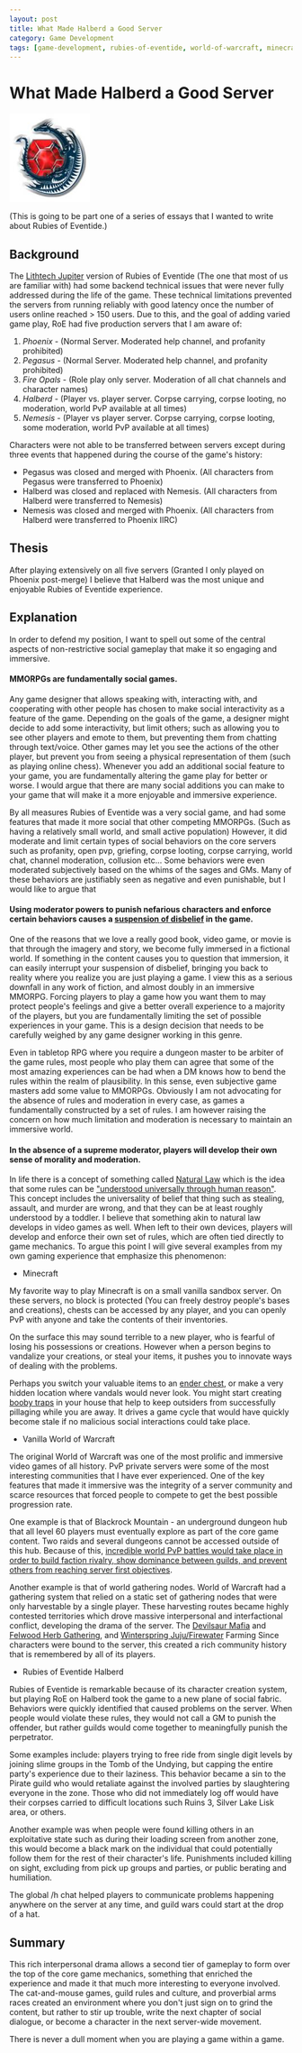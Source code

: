 ```yaml
---
layout: post
title: What Made Halberd a Good Server
category: Game Development
tags: [game-development, rubies-of-eventide, world-of-warcraft, minecraft]
---
```

# What Made Halberd a Good Server

![Rubies of Eventide](./images/RubiesLogo.jpg)

(This is going to be part one of a series of essays that I wanted to write about Rubies of Eventide.)

## Background

The [Lithtech Jupiter][0] version of Rubies of Eventide (The one that most of us are familiar with) had some backend technical issues that were never fully addressed during the life of the game.  These technical limitations prevented the servers from running reliably with good latency once the number of users online reached > 150 users.  Due to this, and the goal of adding varied game play, RoE had five production servers that I am aware of:

1. *Phoenix* - (Normal Server. Moderated help channel, and profanity prohibited)
2. *Pegasus* - (Normal Server. Moderated help channel, and profanity prohibited)
3. *Fire Opals* - (Role play only server. Moderation of all chat channels and character names)
4. *Halberd* - (Player vs. player server. Corpse carrying, corpse looting, no moderation, world PvP available at all times)
5. *Nemesis* - (Player vs player server. Corpse carrying, corpse looting, some moderation, world PvP available at all times)

Characters were not able to be transferred between servers except during three events that happened during the course of the game's history:

* Pegasus was closed and merged with Phoenix.  (All characters from Pegasus were transferred to Phoenix)
* Halberd was closed and replaced with Nemesis.  (All characters from Halberd were transferred to Nemesis)
* Nemesis was closed and merged with Phoenix.  (All characters from Halberd were transferred to Phoenix IIRC)

## Thesis

After playing extensively on all five servers (Granted I only played on Phoenix post-merge) I believe that Halberd was the most unique and enjoyable Rubies of Eventide experience.

## Explanation

In order to defend my position, I want to spell out some of the central aspects of non-restrictive social gameplay that make it so engaging and immersive.

#### MMORPGs are fundamentally social games.

Any game designer that allows speaking with, interacting with, and cooperating with other people has chosen to make social interactivity as a feature of the game.  Depending on the goals of the game, a designer might decide to add some interactivity, but limit others; such as allowing you to see other players and emote to them, but preventing them from chatting through text/voice.  Other games may let you see the actions of the other player, but prevent you from seeing a physical representation of them (such as playing online chess).  Whenever you add an additional social feature to your game, you are fundamentally altering the game play for better or worse.  I would argue that there are many social additions you can make to your game that will make it a more enjoyable and immersive experience.

By all measures Rubies of Eventide was a very social game, and had some features that made it more social that other competing MMORPGs. (Such as having a relatively small world, and small active population)  However, it did moderate and limit certain types of social behaviors on the core servers such as profanity, open pvp, griefing, corpse looting, corpse carrying, world chat, channel moderation, collusion etc... Some behaviors were even moderated subjectively based on the whims of the sages and GMs.  Many of these behaviors are justifiably seen as negative and even punishable, but I would like to argue that

#### Using moderator powers to punish nefarious characters and enforce certain behaviors causes a [suspension of disbelief][1] in the game.

One of the reasons that we love a really good book, video game, or movie is that through the imagery and story, we become fully immersed in a fictional world.  If something in the content causes you to question that immersion, it can easily interrupt your suspension of disbelief, bringing you back to reality where you realize you are just playing a game.  I view this as a serious downfall in any work of fiction, and almost doubly in an immersive MMORPG.  Forcing players to play a game how you want them to may protect people's feelings and give a better overall experience to a majority of the players, but you are fundamentally limiting the set of possible experiences in your game.  This is a design decision that needs to be carefully weighed by any game designer working in this genre.

Even in tabletop RPG where you require a dungeon master to be arbiter of the game rules, most people who play them can agree that some of the most amazing experiences can be had when a DM knows how to bend the rules within the realm of plausibility.  In this sense, even subjective game masters add some value to MMORPGs. Obviously I am not advocating for the absence of rules and moderation in every case, as games a fundamentally constructed by a set of rules.  I am however raising the concern on how much limitation and moderation is necessary to maintain an immersive world. 

#### In the absence of a supreme moderator, players will develop their own sense of morality and moderation.

In life there is a concept of something called [Natural Law][2] which is the idea that some rules can be ["understood universally through human reason"][2].  This concept includes the universality of belief that thing such as stealing, assault, and murder are wrong, and that they can be at least roughly understood by a toddler.  I believe that something akin to natural law develops in video games as well.  When left to their own devices, players will develop and enforce their own set of rules, which are often tied directly to game mechanics.  To argue this point I will give several examples from my own gaming experience that emphasize this phenomenon:

* Minecraft

My favorite way to play Minecraft is on a small vanilla sandbox server.  On these servers, no block is protected (You can freely destroy people's bases and creations), chests can be accessed by any player, and you can openly PvP with anyone and take the contents of their inventories.

On the surface this may sound terrible to a new player, who is fearful of losing his possessions or creations.  However when a person begins to vandalize your creations, or steal your items, it pushes you to innovate ways of dealing with the problems.

Perhaps you switch your valuable items to an [ender chest][3], or make a very hidden location where vandals would never look.  You might start creating [booby traps][4] in your house that help to keep outsiders from successfully pillaging while you are away.  It drives a game cycle that would have quickly become stale if no malicious social interactions could take place.

* Vanilla World of Warcraft

The original World of Warcraft was one of the most prolific and immersive video games of all history.  PvP private servers were some of the most interesting communities that I have ever experienced.  One of the key features that made it immersive was the integrity of a server community and scarce resources that forced people to compete to get the best possible progression rate.

One example is that of Blackrock Mountain - an underground dungeon hub that all level 60 players must eventually explore as part of the core game content.  Two raids and several dungeons cannot be accessed outside of this hub.  Because of this, [incredible world PvP battles would take place in order to build faction rivalry, show dominance between guilds, and prevent others from reaching server first objectives][5].

Another example is that of world gathering nodes.  World of Warcraft had a gathering system that relied on a static set of gathering nodes that were only harvestable by a single player.  These harvesting routes became highly contested territories which drove massive interpersonal and interfactional conflict, developing the drama of the server.  The [Devilsaur Mafia][6] and [Felwood Herb Gathering][7], and [Winterspring Juju/Firewater][8] Farming Since characters were bound to the server, this created a rich community history that is remembered by all of its players.

* Rubies of Eventide Halberd

Rubies of Eventide is remarkable because of its character creation system, but playing RoE on Halberd took the game to a new plane of social fabric.  Behaviors were quickly identified that caused problems on the server.  When people would violate these rules, they would not call a GM to punish the offender, but rather guilds would come together to meaningfully punish the perpetrator.

Some examples include: players trying to free ride from single digit levels by joining slime groups in the Tomb of the Undying, but capping the entire party's experience due to their laziness.  This behavior became a sin to the Pirate guild who would retaliate against the involved parties by slaughtering everyone in the zone.  Those who did not immediately log off would have their corpses carried to difficult locations such Ruins 3, Silver Lake Lisk area, or others.

Another example was when people were found killing others in an exploitative state such as during their loading screen from another zone, this would become a black mark on the individual that could potentially follow them for the rest of their character's life.  Punishments included killing on sight, excluding from pick up groups and parties, or public berating and humiliation.

The global /h chat helped players to communicate problems happening anywhere on the server at any time, and guild wars could start at the drop of a hat.

## Summary

This rich interpersonal drama allows a second tier of gameplay to form over the top of the core game mechanics, something that enriched the experience and made it that much more interesting to everyone involved.  The cat-and-mouse games, guild rules and culture, and proverbial arms races created an environment where you don't just sign on to grind the content, but rather to stir up trouble, write the next chapter of social dialogue, or become a character in the next server-wide movement.

There is never a dull moment when you are playing a game within a game.

[0]: https://en.wikipedia.org/wiki/LithTech
[1]: https://en.wikipedia.org/wiki/Suspension_of_disbelief
[2]: https://en.wikipedia.org/wiki/Natural_law
[3]: https://minecraft.gamepedia.com/Ender_chest
[4]: https://minecraft.gamepedia.com/Tutorials/Traps
[5]: https://youtu.be/u32ZyaGfFIM?t=145
[6]: https://www.youtube.com/watch?v=fJZJJSOsjeQ
[7]: https://classic-wow.fandom.com/wiki/Felwood
[8]: https://classicdb.ch/?item=12820
